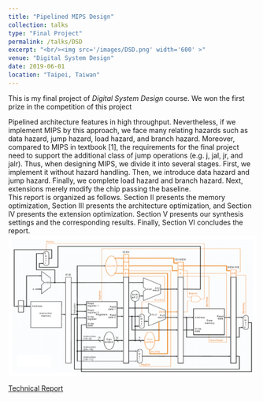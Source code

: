 ```yaml
---
title: "Pipelined MIPS Design"
collection: talks
type: "Final Project"
permalink: /talks/DSD
excerpt: "<br/><img src='/images/DSD.png' width='600' >"
venue: "Digital System Design"
date: 2019-06-01
location: "Taipei, Taiwan"
---
```

This is my final project of _Digital System Design_ course. We won the first prize in the competition of this project <br/>

Pipelined architecture features in high throughput. Nevertheless, if we implement MIPS by this approach, we face many relating hazards such as data hazard, jump hazard, load hazard, and branch hazard. Moreover, compared to MIPS in textbook [1], the requirements for the final project need to support the additional class of jump operations (e.g. j, jal, jr, and jalr). Thus, when designing MIPS, we divide it into several stages. First, we implement it without hazard handling. Then, we introduce data hazard and jump hazard. Finally, we complete load hazard and branch hazard. Next, extensions merely modify the chip passing the baseline. <br/>
This report is organized as follows. Section II presents the memory optimization, Section III presents the architecture optimization, and Section IV presents the extension optimization. Section V presents our synthesis settings and the corresponding results. Finally, Section VI concludes the report.
<img src='/images/DSD.png' width='600' >

[Technical Report](http://JerryHoTaiwan.github.io/files/DSD_Report.pdf)
